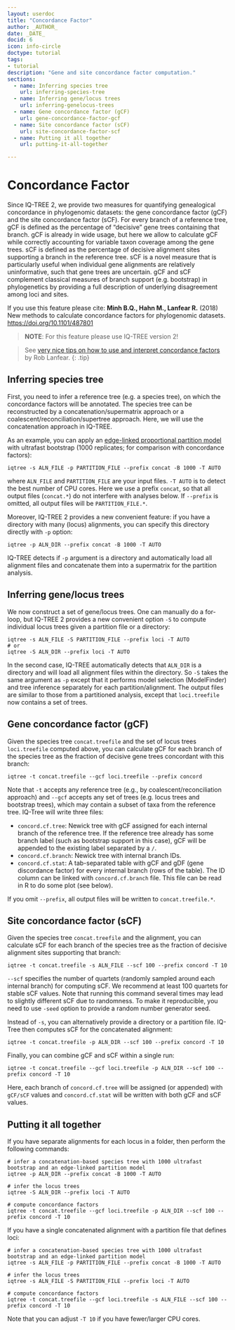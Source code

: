 ```yaml
---
layout: userdoc
title: "Concordance Factor"
author: _AUTHOR_
date: _DATE_
docid: 6
icon: info-circle
doctype: tutorial
tags:
- tutorial
description: "Gene and site concordance factor computation."
sections:
  - name: Inferring species tree
    url: inferring-species-tree
  - name: Inferring gene/locus trees
    url: inferring-genelocus-trees
  - name: Gene concordance factor (gCF)
    url: gene-concordance-factor-gcf
  - name: Site concordance factor (sCF)
    url: site-concordance-factor-scf
  - name: Putting it all together
    url: putting-it-all-together

---
```


Concordance Factor
==================

Since IQ-TREE 2, we provide two measures for quantifying genealogical concordance in phylogenomic datasets: the gene concordance factor (gCF) and the site concordance factor (sCF). For every branch of a reference tree, gCF is defined as the percentage of “decisive” gene trees containing that branch. gCF is already in wide usage, but here we allow to calculate gCF while correctly accounting for variable taxon coverage among the gene trees. sCF is defined as the percentage of decisive alignment sites supporting a branch in the reference tree. sCF is a novel measure that is particularly useful when individual gene alignments are relatively uninformative, such that gene trees are uncertain. gCF and sCF complement classical measures of branch support (e.g. bootstrap) in phylogenetics by providing a full description of underlying disagreement among loci and sites.

If you use this feature please cite: __Minh B.Q., Hahn M., Lanfear R.__ (2018) New methods to calculate concordance factors for phylogenomic datasets. <https://doi.org/10.1101/487801>

>**NOTE**: For this feature please use IQ-TREE version 2!

> See [very nice tips on how to use and interpret concordance factors](http://www.robertlanfear.com/blog/files/concordance_factors.html) by Rob Lanfear.
{: .tip}

Inferring species tree
----------------------

First, you need to infer a reference tree (e.g. a species tree), on which the concordance factors will be annotated. The species tree can be reconstructed by a concatenation/supermatrix approach or a coalescent/reconciliation/supertree approach. Here, we will use the concatenation approach in IQ-TREE. 

As an example, you can apply an [edge-linked proportional partition model](Complex-Models) with ultrafast bootstrap (1000 replicates; for comparison with concordance factors):

	iqtree -s ALN_FILE -p PARTITION_FILE --prefix concat -B 1000 -T AUTO

where `ALN_FILE` and `PARTITION_FILE` are your input files. `-T AUTO` is to detect the best number of CPU cores. Here we use a prefix `concat`, so that all output files (`concat.*`) do not interfere with analyses below. If `--prefix` is omitted, all output files will be `PARTITION_FILE.*`.

Moreover, IQ-TREE 2 provides a new convenient feature: if you have a directory with many (locus) alignments, you can specify this directory directly with `-p` option:

	iqtree -p ALN_DIR --prefix concat -B 1000 -T AUTO
	
IQ-TREE detects if `-p` argument is a directory and automatically load all alignment files and concatenate them into a supermatrix for the partition analysis.


Inferring gene/locus trees
--------------------

We now construct a set of gene/locus trees. One can manually do a for-loop, but IQ-TREE 2 provides a new convenient option `-S` to compute individual locus trees given a partition file or a directory:

	iqtree -s ALN_FILE -S PARTITION_FILE --prefix loci -T AUTO
	# or
	iqtree -S ALN_DIR --prefix loci -T AUTO

In the second case, IQ-TREE automatically detects that `ALN_DIR` is a directory and will load all alignment files within the directory. So `-S` takes the same argument as `-p` except that it performs model selection (ModelFinder) and tree inference separately for each partition/alignment. The output files are similar to those from a partitioned analysis, except that `loci.treefile` now contains a set of trees.

Gene concordance factor (gCF)
-----------------------------

Given the species tree `concat.treefile` and the set of locus trees `loci.treefile` computed above, you can calculate gCF for each branch of the species tree as the fraction of decisive gene trees concordant with this branch:

	iqtree -t concat.treefile --gcf loci.treefile --prefix concord
 	
Note that `-t` accepts any reference tree (e.g., by coalescent/reconciliation approach) and `--gcf` accepts any set of trees (e.g. locus trees and bootstrap trees), which may contain a subset of taxa from the reference tree. IQ-Tree will write three files:

* `concord.cf.tree`: Newick tree with gCF assigned for each internal branch of the reference tree. If the reference tree already has some branch label (such as bootstrap support in this case), gCF will be appended to the existing label separated by a `/`.
* `concord.cf.branch`: Newick tree with internal branch IDs.
* `concord.cf.stat`: A tab-separated table with gCF and gDF (gene discordance factor) for every internal branch (rows of the table). The ID column can be linked with `concord.cf.branch` file. This file can be read in R to do some plot (see below).

If you omit `--prefix`, all output files will be written to `concat.treefile.*`.


Site concordance factor (sCF)
-----------------------------

Given the species tree `concat.treefile` and the alignment, you can calculate sCF for each branch of the species tree as the fraction of decisive alignment sites supporting that branch:

	iqtree -t concat.treefile -s ALN_FILE --scf 100 --prefix concord -T 10
	
`--scf` specifies the number of quartets (randomly sampled around each internal branch) for computing sCF. We recommend at least 100 quartets for stable sCF values. Note that running this command several times may lead to slightly different sCF due to randomness. To make it reproducible, you need to use `-seed` option to provide a random number generator seed.

Instead of `-s`, you can alternatively provide a directory or a partition file. IQ-Tree then computes sCF for the concatenated alignment:

	iqtree -t concat.treefile -p ALN_DIR --scf 100 --prefix concord -T 10

Finally, you can combine gCF and sCF within a single run:

	iqtree -t concat.treefile --gcf loci.treefile -p ALN_DIR --scf 100 --prefix concord -T 10
	
Here, each branch of `concord.cf.tree` will be assigned (or appended) with `gCF/sCF` values and `concord.cf.stat` will be written with both gCF and sCF values.


Putting it all together
-----------------------


If you have separate alignments for each locus in a folder, then perform the following commands:

	# infer a concatenation-based species tree with 1000 ultrafast bootstrap and an edge-linked partition model
	iqtree -p ALN_DIR --prefix concat -B 1000 -T AUTO
	
	# infer the locus trees
	iqtree -S ALN_DIR --prefix loci -T AUTO
	
	# compute concordance factors
	iqtree -t concat.treefile --gcf loci.treefile -p ALN_DIR --scf 100 --prefix concord -T 10

If you have a single concatenated alignment with a partition file that defines loci:

	# infer a concatenation-based species tree with 1000 ultrafast bootstrap and an edge-linked partition model
	iqtree -s ALN_FILE -p PARTITION_FILE --prefix concat -B 1000 -T AUTO

	# infer the locus trees
	iqtree -s ALN_FILE -S PARTITION_FILE --prefix loci -T AUTO

	# compute concordance factors
	iqtree -t concat.treefile --gcf loci.treefile -s ALN_FILE --scf 100 --prefix concord -T 10

Note that you can adjust `-T 10` if you have fewer/larger CPU cores.

